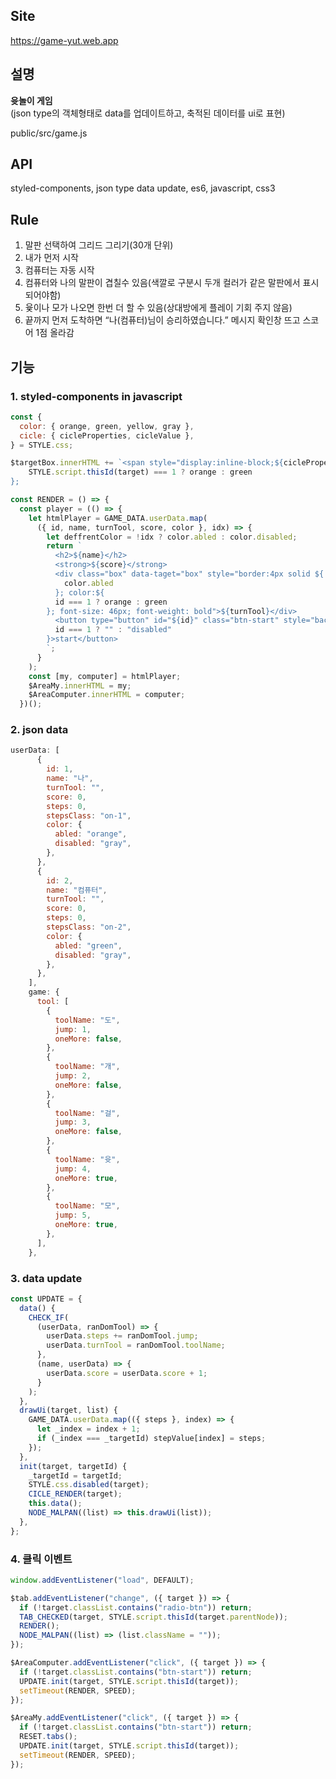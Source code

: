## Site

https://game-yut.web.app

## 설명

**윳놀이 게임**  
(json type의 객체형태로 data를 업데이트하고, 축적된 데이터를 ui로 표현)

public/src/game.js

## API

styled-components, json type data update, es6, javascript, css3

## Rule

1. 말판 선택하여 그리드 그리기(30개 단위)
2. 내가 먼저 시작
3. 컴퓨터는 자동 시작
4. 컴퓨터와 나의 말판이 겹칠수 있음(색깔로 구분시 두개 컬러가 같은 말판에서 표시되어야함)
5. 윷이나 모가 나오면 한번 더 할 수 있음(상대방에게 플레이 기회 주지 않음)
6. 끝까지 먼저 도착하면 “나(컴퓨터)님이 승리하였습니다.” 메시지 확인창 뜨고 스코어 1점 올라감

## 기능

### 1. styled-components in javascript

```javascript
const {
  color: { orange, green, yellow, gray },
  cicle: { cicleProperties, cicleValue },
} = STYLE.css;

$targetBox.innerHTML += `<span style="display:inline-block;${cicleProperties}:${cicleValue};background-color:${
    STYLE.script.thisId(target) === 1 ? orange : green
};
```

```javascript
const RENDER = () => {
  const player = (() => {
    let htmlPlayer = GAME_DATA.userData.map(
      ({ id, name, turnTool, score, color }, idx) => {
        let deffrentColor = !idx ? color.abled : color.disabled;
        return `
          <h2>${name}</h2>
          <strong>${score}</strong>
          <div class="box" data-taget="box" style="border:4px solid ${
            color.abled
          }; color:${
          id === 1 ? orange : green
        }; font-size: 46px; font-weight: bold">${turnTool}</div>
          <button type="button" id="${id}" class="btn-start" style="background-color:${deffrentColor}; border: 1px solid ${deffrentColor}" ${
          id === 1 ? "" : "disabled"
        }>start</button>
        `;
      }
    );
    const [my, computer] = htmlPlayer;
    $AreaMy.innerHTML = my;
    $AreaComputer.innerHTML = computer;
  })();

```

### 2. json data

```javascript
userData: [
      {
        id: 1,
        name: "나",
        turnTool: "",
        score: 0,
        steps: 0,
        stepsClass: "on-1",
        color: {
          abled: "orange",
          disabled: "gray",
        },
      },
      {
        id: 2,
        name: "컴퓨터",
        turnTool: "",
        score: 0,
        steps: 0,
        stepsClass: "on-2",
        color: {
          abled: "green",
          disabled: "gray",
        },
      },
    ],
    game: {
      tool: [
        {
          toolName: "도",
          jump: 1,
          oneMore: false,
        },
        {
          toolName: "개",
          jump: 2,
          oneMore: false,
        },
        {
          toolName: "걸",
          jump: 3,
          oneMore: false,
        },
        {
          toolName: "윳",
          jump: 4,
          oneMore: true,
        },
        {
          toolName: "모",
          jump: 5,
          oneMore: true,
        },
      ],
    },
```

### 3. data update

```javascript
const UPDATE = {
  data() {
    CHECK_IF(
      (userData, ranDomTool) => {
        userData.steps += ranDomTool.jump;
        userData.turnTool = ranDomTool.toolName;
      },
      (name, userData) => {
        userData.score = userData.score + 1;
      }
    );
  },
  drawUi(target, list) {
    GAME_DATA.userData.map(({ steps }, index) => {
      let _index = index + 1;
      if (_index === _targetId) stepValue[index] = steps;
    });
  },
  init(target, targetId) {
    _targetId = targetId;
    STYLE.css.disabled(target);
    CICLE_RENDER(target);
    this.data();
    NODE_MALPAN((list) => this.drawUi(list));
  },
};
```

### 4. 클릭 이벤트

```javascript
window.addEventListener("load", DEFAULT);

$tab.addEventListener("change", ({ target }) => {
  if (!target.classList.contains("radio-btn")) return;
  TAB_CHECKED(target, STYLE.script.thisId(target.parentNode));
  RENDER();
  NODE_MALPAN((list) => (list.className = ""));
});

$AreaComputer.addEventListener("click", ({ target }) => {
  if (!target.classList.contains("btn-start")) return;
  UPDATE.init(target, STYLE.script.thisId(target));
  setTimeout(RENDER, SPEED);
});

$AreaMy.addEventListener("click", ({ target }) => {
  if (!target.classList.contains("btn-start")) return;
  RESET.tabs();
  UPDATE.init(target, STYLE.script.thisId(target));
  setTimeout(RENDER, SPEED);
});
```
